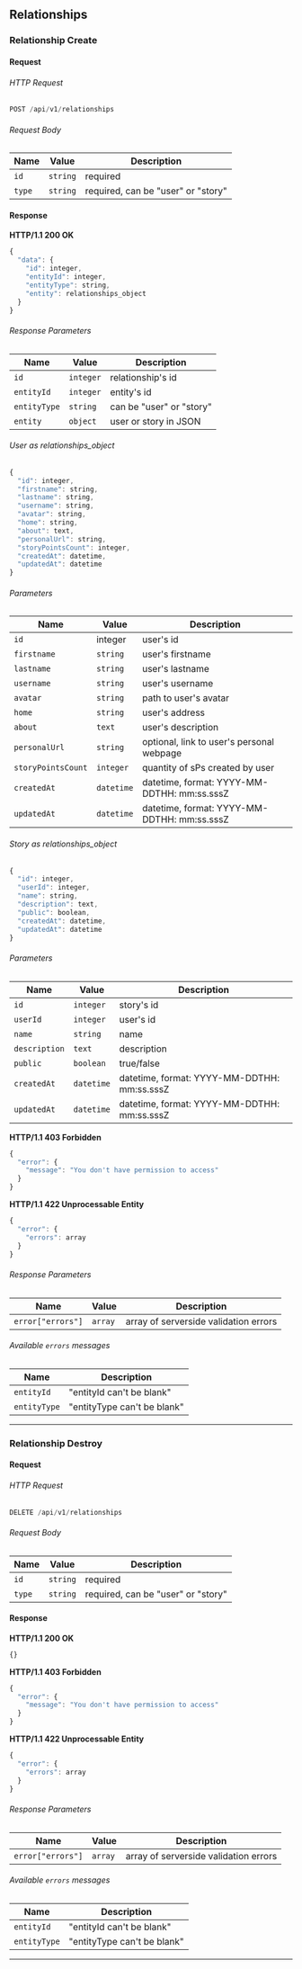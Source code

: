 ## Relationships

### Relationship Create

#### Request

###### HTTP Request

```javascript
POST /api/v1/relationships
```

###### Request Body

| Name        | Value     | Description                                        |
| ----------- | --------- | -------------------------------------------------- |
| `id`        | `string`  | required                                           |
| `type`      | `string`  | required, can be "user" or "story"                 |

#### Response

**HTTP/1.1 200 OK**

```javascript
{
  "data": {
    "id": integer,
    "entityId": integer,
    "entityType": string,
    "entity": relationships_object
  }
}
```
###### Response Parameters

| Name         | Value      | Description                       |
| ------------ | ---------- | --------------------------------- |
| `id`         | `integer`  | relationship's id                 |
| `entityId`   | `integer`  | entity's id                       |
| `entityType` | `string`   | can be "user" or "story"          |
| `entity`     | `object`   | user or story   in JSON            |

###### User as relationships_object

```javascript
{
  "id": integer,
  "firstname": string,
  "lastname": string,
  "username": string,
  "avatar": string,
  "home": string,
  "about": text,
  "personalUrl": string,
  "storyPointsCount": integer,
  "createdAt": datetime,
  "updatedAt": datetime
}
```
###### Parameters
| Name         | Value    | Description   |
| ------------ |----------| --------------|
|`id`       | integer |user's id |
|`firstname` | `string` | user's firstname |
|`lastname`|`string`|user's lastname|
|`username`|`string`|user's username|
|`avatar`|`string`|path to user's avatar|
|`home`|`string`|user's address|
|`about`|`text`|user's description|
| `personalUrl`   | `string`   | optional, link to user's personal webpage|
|`storyPointsCount`|`integer`|quantity of sPs created by user|
|`createdAt`|`datetime`|datetime, format:  YYYY-MM-DDTHH: mm:ss.sssZ|
|`updatedAt`|`datetime`|datetime, format:  YYYY-MM-DDTHH: mm:ss.sssZ|

###### Story as relationships_object

```javascript
{
  "id": integer,
  "userId": integer,
  "name": string,
  "description": text,
  "public": boolean,
  "createdAt": datetime,
  "updatedAt": datetime
}
```

###### Parameters

| Name          | Value      | Description              |
| ------------- | ---------- | ------------------------ |
| `id`          | `integer`  | story's id               |
| `userId`      | `integer`  | user's id                |
| `name`        | `string`   | name                     |
| `description` | `text`     | description              |
| `public`      | `boolean`  | true/false               |
|`createdAt`|`datetime`|datetime, format:  YYYY-MM-DDTHH: mm:ss.sssZ|
|`updatedAt`|`datetime`|datetime, format:  YYYY-MM-DDTHH: mm:ss.sssZ|


**HTTP/1.1 403 Forbidden**

```javascript
{
  "error": {
    "message": "You don't have permission to access"
  }
}

```

**HTTP/1.1 422 Unprocessable Entity**

```javascript
{
  "error": {
    "errors": array
  }
}
```
###### Response Parameters

| Name              | Value     | Description                           |
| ----------------- | --------- | ------------------------------------- |
| `error["errors"]` | `array`   | array of serverside validation errors |

###### Available `errors` messages

| Name         | Description                                      |
| ------------ | ------------------------------------------------ |
| `entityId`   | "entityId can't be blank"                         |
| `entityType` | "entityType can't be blank"                        |
------------


### Relationship Destroy

#### Request

###### HTTP Request

```javascript
DELETE /api/v1/relationships
```
###### Request Body

| Name        | Value     | Description                                   |
| ----------- | --------- | -------------------------------------------- |
| `id`        | `string`  | required                                        |
| `type`      | `string`  | required, can be "user" or "story"  |

#### Response

**HTTP/1.1 200 OK**

```javascript
{}
```

**HTTP/1.1 403 Forbidden**

```javascript
{
  "error": {
    "message": "You don't have permission to access"
  }
}

```
**HTTP/1.1 422 Unprocessable Entity**

```javascript
{
  "error": {
    "errors": array
  }
}
```
###### Response Parameters

| Name              | Value     | Description                           |
| ----------------- | --------- | ------------------------------------- |
| `error["errors"]` | `array`   | array of serverside validation errors |

###### Available `errors` messages

| Name         | Description                                      |
| ------------ | ------------------------------------------------ |
| `entityId`   | "entityId can't be blank"                          |
| `entityType` | "entityType can't be blank"                       |
------------
